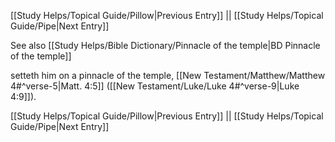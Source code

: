 [[Study Helps/Topical Guide/Pillow|Previous Entry]]  ||  [[Study Helps/Topical Guide/Pipe|Next Entry]]

 See also [[Study Helps/Bible Dictionary/Pinnacle of the temple|BD Pinnacle of the temple]]

 setteth him on a pinnacle of the temple, [[New Testament/Matthew/Matthew 4#^verse-5|Matt. 4:5]] ([[New Testament/Luke/Luke 4#^verse-9|Luke 4:9]]).

[[Study Helps/Topical Guide/Pillow|Previous Entry]]  ||  [[Study Helps/Topical Guide/Pipe|Next Entry]]
